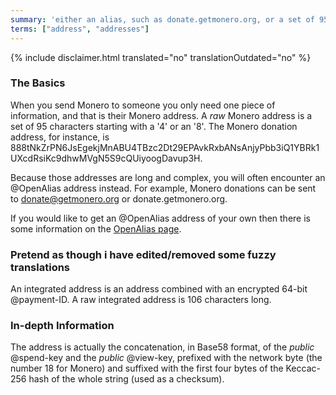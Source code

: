 ```yaml
---
summary: 'either an alias, such as donate.getmonero.org, or a set of 95 characters starting with a 4'
terms: ["address", "addresses"]
---
```


{% include disclaimer.html translated="no" translationOutdated="no" %}

### The Basics

When you send Monero to someone you only need one piece of information, and
that is their Monero address. A *raw* Monero address is a set of 95
characters starting with a '4' or an '8'. The Monero donation address, for
instance, is
888tNkZrPN6JsEgekjMnABU4TBzc2Dt29EPAvkRxbANsAnjyPbb3iQ1YBRk1UXcdRsiKc9dhwMVgN5S9cQUiyoogDavup3H.

Because those addresses are long and complex, you will often encounter an
@OpenAlias address instead. For example, Monero donations can be sent to
donate@getmonero.org or donate.getmonero.org.

If you would like to get an @OpenAlias address of your own then there is
some information on the [OpenAlias page](https://openalias.org/).

### Pretend as though i have edited/removed some fuzzy translations

An integrated address is an address combined with an encrypted 64-bit
@payment-ID. A raw integrated address is 106 characters long.

### In-depth Information

The address is actually the concatenation, in Base58 format, of the *public*
@spend-key and the *public* @view-key, prefixed with the network byte (the
number 18 for Monero) and suffixed with the first four bytes of the
Keccac-256 hash of the whole string (used as a checksum).
